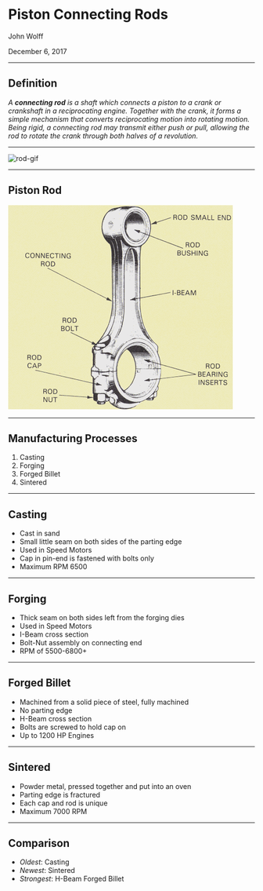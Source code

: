 # Piston Connecting Rods

John Wolff

December 6, 2017

---

## Definition

*A **connecting rod** is a shaft which connects a piston to a crank or crankshaft in a reciprocating engine. 
Together with the crank, it forms a simple mechanism that converts reciprocating motion into rotating motion.
Being rigid, a connecting rod may transmit either push or pull, allowing the rod to rotate the crank through both halves of a revolution.*

---

![rod-gif](0721887b597fbc2a6c3b87ccd5e47c8b.gif)

---

## Piston Rod

![rod](Image12.gif)

---

## Manufacturing Processes

1. Casting
2. Forging
3. Forged Billet
4. Sintered

---

## Casting

  - Cast in sand
  - Small little seam on both sides of the parting edge
  - Used in Speed Motors
  - Cap in pin-end is fastened with bolts only
  - Maximum RPM 6500

---

## Forging

  - Thick seam on both sides left from the forging dies
  - Used in Speed Motors
  - I-Beam cross section
  - Bolt-Nut assembly on connecting end
  - RPM of 5500-6800+

---

## Forged Billet

  - Machined from a solid piece of steel, fully machined
  - No parting edge
  - H-Beam cross section
  - Bolts are screwed to hold cap on
  - Up to 1200 HP Engines

---

## Sintered

  - Powder metal, pressed together and put into an oven
  - Parting edge is fractured
  - Each cap and rod is unique
  - Maximum 7000 RPM

---

## Comparison

- *Oldest*: Casting
- *Newest*: Sintered
- *Strongest*: H-Beam Forged Billet
